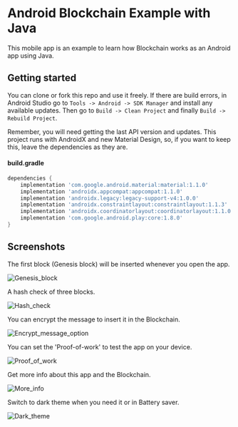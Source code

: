 # Android Blockchain Example with Java
This mobile app is an example to learn how Blockchain works as an Android app using Java.


Getting started
---------------
You can clone or fork this repo and use it freely. If there are build errors, in Android Studio go to `Tools -> Android -> SDK Manager` and install any available updates. Then go to `Build -> Clean Project` and finally `Build -> Rebuild Project`.

Remember, you will need getting the last API version and updates. This project runs with AndroidX and new Material Design, so, if you want to keep this, leave the dependencies as they are.

#### build.gradle
```gradle
dependencies {
    implementation 'com.google.android.material:material:1.1.0'
    implementation 'androidx.appcompat:appcompat:1.1.0'
    implementation 'androidx.legacy:legacy-support-v4:1.0.0'
    implementation 'androidx.constraintlayout:constraintlayout:1.1.3'
    implementation 'androidx.coordinatorlayout:coordinatorlayout:1.1.0'
    implementation 'com.google.android.play:core:1.8.0'
}
```


Screenshots
-----------
The first block (Genesis block) will be inserted whenever you open the app.

![Genesis_block](screenshots/genesis_block.png "Genesis block")


A hash check of three blocks.

![Hash_check](screenshots/hash_check.png "Hash check")


You can encrypt the message to insert it in the Blockchain.

![Encrypt_message_option](screenshots/encrypt_message_option.png "Encrypt message")


You can set the 'Proof-of-work' to test the app on your device.

![Proof_of_work](screenshots/proof_of_work.png "Proof-of-Work")


Get more info about this app and the Blockchain.

![More_info](screenshots/more_info.png "More info")


Switch to dark theme when you need it or in Battery saver.

![Dark_theme](screenshots/dark_theme.png "Dark theme")



